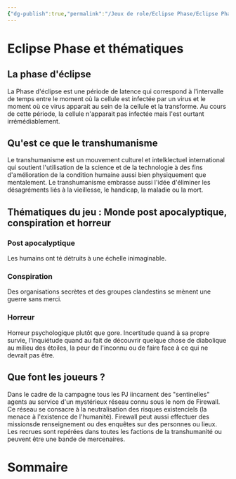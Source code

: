 ```yaml
---
{"dg-publish":true,"permalink":"/Jeux de role/Eclipse Phase/Eclipse Phase/"}
---
```



# Eclipse Phase et thématiques

## La phase d'éclipse

La Phase d'éclipse est une période de latence qui correspond à l'intervalle de temps entre le moment où la cellule est infectée par un virus et le moment où ce virus apparait au sein de la cellule et la transforme. Au cours de cette période, la cellule n'apparait pas infectée mais l'est ourtant irrémédiablement.

## Qu'est ce que le transhumanisme

Le transhumanisme est un mouvement culturel et intelklectuel international qui soutient l'utilisation de la science et de la technologie à des fins d'amélioration de la condition humaine aussi bien physiquement que mentalement.
Le transhumanisme embrasse aussi l'idée d'éliminer les désagréments liés à la vieillesse, le handicap, la maladie ou la mort.

## Thématiques du jeu : Monde post apocalyptique, conspiration et horreur

### Post apocalyptique

Les humains ont té détruits à une échelle inimaginable.

### Conspiration

Des organisations secrètes et des groupes clandestins se mènent une guerre sans merci.

### Horreur

Horreur psychologique plutôt que gore. Incertitude quand à sa propre survie, l'inquiétude quand au fait de découvrir quelque chose de diabolique au milieu des étoiles, la peur de l'inconnu ou de faire face à ce qui ne devrait pas être.

## Que font les joueurs ?
Dans le cadre de la campagne tous les PJ iincarnent des "sentinelles" agents au service d'un mystérieux réseau connu sous le nom de Firewall.
Ce réseau se consacre à la neutralisation des risques existenciels (la menace à l'existence de l'humanité). 
Firewall peut aussi effectuer des missionsde renseignement ou des enquêtes sur des personnes ou lieux.
Les recrues sont repérées dans toutes les factions de la transhumanité ou peuvent être une bande de mercenaires.

# Sommaire
